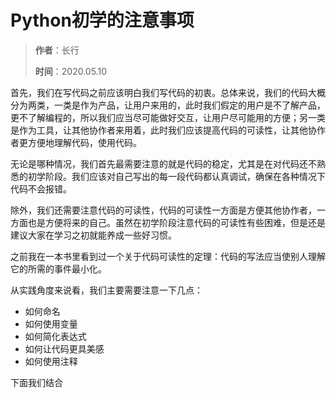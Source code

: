 # Python初学的注意事项

> **作者**：长行
>
> **时间**：2020.05.10

首先，我们在写代码之前应该明白我们写代码的初衷。总体来说，我们的代码大概分为两类，一类是作为产品，让用户来用的，此时我们假定的用户是不了解产品，更不了解编程的，所以我们应当尽可能做好交互，让用户尽可能用的方便；另一类是作为工具，让其他协作者来用着，此时我们应该提高代码的可读性，让其他协作者更方便地理解代码，使用代码。

无论是哪种情况，我们首先最需要注意的就是代码的稳定，尤其是在对代码还不熟悉的初学阶段。我们应该对自己写出的每一段代码都认真调试，确保在各种情况下代码不会报错。

除外，我们还需要注意代码的可读性，代码的可读性一方面是方便其他协作者，一方面也是方便将来的自己。虽然在初学阶段注意代码的可读性有些困难，但是还是建议大家在学习之初就能养成一些好习惯。

之前我在一本书里看到过一个关于代码可读性的定理：代码的写法应当使别人理解它的所需的事件最小化。

从实践角度来说看，我们主要需要注意一下几点：
* 如何命名
* 如何使用变量
* 如何简化表达式
* 如何让代码更具美感
* 如何使用注释

下面我们结合

